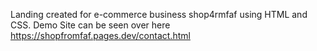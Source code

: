 Landing created for e-commerce business shop4rmfaf using HTML and CSS. 
Demo Site can be seen over here https://shopfromfaf.pages.dev/contact.html
